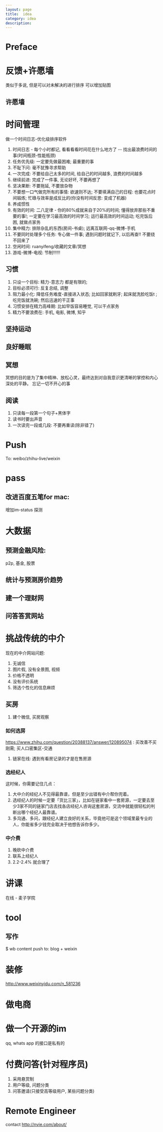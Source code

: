 ```yaml
---
layout: page
title:	idea
category: idea
description:
---
```

# Preface

# 反馈+许愿墙
类似于多说, 但是可以对未解决的进行排序
可以增加贴图

## 许愿墙

# 时间管理
做一个时间日志-优化级排序软件

1. 时间日志 - 每个小时都记, 看看看看时间花在什么地方了 -- 找出最浪费时间的事(时间瓶颈-性能瓶颈)
2. 任务优先级: 一定要先做最困难; 最重要的事
3. 不耻下问: 毫不犹豫寻求帮助
4. 一次完成: 不要给自己太多的时间, 给自己的时间越多, 浪费的时间越多
5. 继续前进: 完成了一件事, 无论好坏, 不要再想了
4. 坚决果断: 不要拖延, 不要放杂物
5. 不要想一口气做完所有的事情: 欲速则不达; 不要填满自己的日程: 也要花点时间锻炼; 忙碌与效率是成反比的(你没有时间反思: 变成了机器)
6. 养成惯性
7. 有效的时间: 二八定律 - 你的80%成就来自于20%的时间; 懂得放弃那些不重要的事!;
    一定要在学习最高效的时间学习; 运行最高效的时间运动; 吃完饭后困, 就做点家务
8. 集中精力: 排除杂乱的东西(房间-书桌); 远离互联网-qq-微博-手机
9. 不要同时处理多个任务: 专心做一件事; 遇到问题时就记下, 以后再查!! 不要绕不回来了
9. 空闲时间: ruanyifeng/收藏的文章/冥想
9. 游戏-微博-电视: 节制!!!!!!

## 习惯
1. 只设一个目标: 精力-意志力 都是有限的;
2. 目标必须可行: 反复总结, 调整
2. 阻力最小化: 降低任务难度-直接进入状态; 比如回家就刷牙; 起床就洗脸吃饭t ; 吃完饭就洗碗; 然后迅速的干正事
3. 习惯安排在精力高峰期: 比如早饭容易睡觉, 可以干点家务
4. 精力不要浪费在: 手机, 电影, 微博, 知乎

## 坚持运动

## 良好睡眠

## 冥想
冥想的目的是为了集中精神、放松心灵，最终达到对自我意识更清晰的掌控和内心深处的平静。
忘记一切不开心的事

## 阅读
1. 只读每一段第一个句子+黑体字
2. 读书时要出声音
3. 一次读完一段或几段: 不要再重读(除非错了)

# Push
To: weibo/zhihu-live/weixin

# pass
## 改进百度五笔for mac:
增加im-status 探测

# 大数据

## 预测金融风险:
p2p, 基金, 股票

## 统计与预测房价趋势

## 建一个理财网

## 问答答赏网站

# 挑战传统的中介
现在的中介网站问题:
1. 无诚信
2. 图片假, 没有全景图, 视频
3. 价格不透明
4. 没有评价系统
5. 筛选个性化的信息麻烦

## 买房
1. 建个微信, 买房观察

### 如何选房
https://www.zhihu.com/question/20388137/answer/120895074 : 买改善不买刚需; 买人口密集区-交通

1. 链家在线: 遇到有看房记录的才是在售房源

### 选经纪人
这时候，你需要记住几点：

1. 大中介的经纪人不见得最靠谱，但是至少出错有中介帮你兜着。
2. 选经纪人的时候一定要「货比三家」，比如在链家看中一套房源，一定要去至少3家不同的链家门店去找各店经纪人咨询这套房源，交流中就能很轻松的判断出哪个经纪人最靠谱。
3. 多沟通、多问，跟经纪人建立良好的关系，毕竟他可是这个领域里最专业的人，你能省多少钱完全取决于他想告诉你多少。

### 中介费
1. 晚砍中介费
2. 联系上经纪人
3. 2.2-2.4% 就合理了


# 讲课
在线 - 麦子学院

# tool
## 写作
$ wb content
push to: blog + weixin
##

# 装修
http://www.weixinyidu.com/n_581236

# 做电商

# 做一个开源的im
qq, whats app 的接口是私有的

# 付费问答(针对程序员)
1. 采用悬赏制
1. 用户等级, 问题分类
1. 问答邀请(只接受高等级用户, 某些问题分类)

# Remote Engineer
contact http://nvie.com/about/

